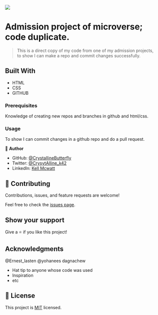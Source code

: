 ![](https://img.shields.io/badge/Microverse-blueviolet)

# Admission project of microverse; code duplicate.

> This is a direct copy of my code from one of my admission projects, to show I can make a repo and commit changes successfully. 


## Built With

- HTML
- CSS
- GITHUB


### Prerequisites

Knowledge of creating new repos and branches in github and html/css.


### Usage

To show I can commit changes in a github repo and do a pull request. 



👤 **Author**

- GitHub: [@CrystallineButterfly](https://github.com/CrystallineButterfly)
- Twitter: [@CrysytAlline_k42](https://twitter.com/CrystAlline_k42)
- LinkedIn: [Kell Mcwatt](https://linkedin.com/in/Kell_Mcwatt)


## 🤝 Contributing

Contributions, issues, and feature requests are welcome!

Feel free to check the [issues page](../../issues/).

## Show your support

Give a ⭐️ if you like this project!

## Acknowledgments

@Ernest_lasten
@yohanees dagnachew
- Hat tip to anyone whose code was used
- Inspiration
- etc

## 📝 License

This project is [MIT](./MIT.md) licensed.

